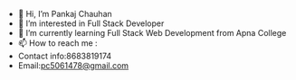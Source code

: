 - 👋 Hi, I’m Pankaj Chauhan
- 👀 I’m interested in Full Stack Developer
- 🌱 I’m currently learning Full Stack Web Development from Apna College
- 📫 How to reach me :
- Contact info:8683819174
- Email:pc5061478@gmail.com

<!---
pankajrajput20/pankajrajput20 is a ✨ special ✨ repository because its `README.md` (this file) appears on your GitHub profile.
You can click the Preview link to take a look at your changes.
--->
